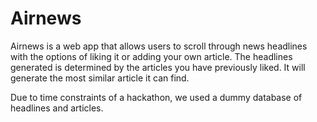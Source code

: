 # Airnews

Airnews is a web app that allows users to scroll through news headlines with the options of liking it or adding your own article. The headlines generated is determined by the articles you have previously liked. It will generate the most similar article it can find. 

Due to time constraints of a hackathon, we used a dummy database of headlines and articles.
